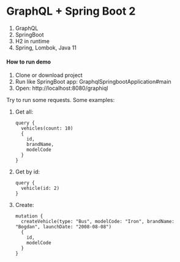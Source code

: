 # GraphQL + Spring Boot 2

1. GraphQL
2. SpringBoot
3. H2 in runtime
4. Spring, Lombok, Java 11

#### How to run demo

1. Clone or download project
2. Run like SpringBoot app: GraphqlSpringbootApplication#main
3. Open: http://localhost:8080/graphiql

Try to run some requests.
Some examples:

1. Get all:

    ```
    query {
      vehicles(count: 10) 
      {
        id,
        brandName,
        modelCode
      }
    }
    ```

2. Get by id:

    ```
    query {
      vehicle(id: 2)
    }
    ```
3. Create:

    ```
    mutation {
      createVehicle(type: "Bus", modelCode: "Iron", brandName: "Bogdan", launchDate: "2008-08-08") 
      {
        id,
        modelCode
      }
    }
    ```
